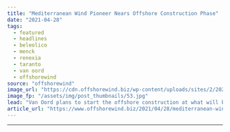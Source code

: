 ```yaml
---
title: "Mediterranean Wind Pioneer Nears Offshore Construction Phase"
date: "2021-04-28"
tags: 
  - featured
  - headlines
  - beleolico
  - menck
  - renexia
  - taranto
  - van oord
  - offshorewind
source: "offshorewind"
image_url: "https://cdn.offshorewind.biz/wp-content/uploads/sites/2/2021/04/28094502/Mediterranean-Offshore-Wind-Pioneer-Nears-Offshore-Construction-Phase.jpg"
image_fp: "/assets/img/post_thumbnails/53.jpg"
lead: "Van Oord plans to start the offshore construction at what will be the first"
article_url: "https://www.offshorewind.biz/2021/04/28/mediterranean-wind-pioneer-nears-offshore-construction-phase/"
---
```


---
